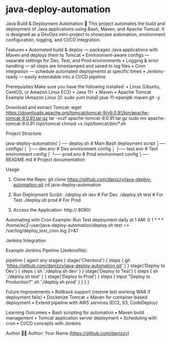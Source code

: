 # java-deploy-automation

Java Build & Deployment Automation 🚀
This project automates the build and deployment of Java applications using Bash, Maven, and Apache Tomcat. It is designed as a DevOps mini-project to showcase automation, environment configuration, logging, and CI/CD integration.

Features
•	Automated build & deploy — packages Java applications with Maven and deploys them to Tomcat
•	Environment-aware configs — separate settings for Dev, Test, and Prod environments
•	Logging & error handling — all steps are timestamped and saved to log files
•	Cron integration — schedule automated deployments at specific times
•	Jenkins-ready — easily extendable into a CI/CD pipeline

Prerequisites
Make sure you have the following installed:
•	Linux (Ubuntu, CentOS, or Amazon Linux EC2)
•	Java 11+
•	Maven
•	Apache Tomcat
Example (Amazon Linux 2):
sudo yum install java-11-openjdk maven git -y

Download and extract Tomcat:
wget https://downloads.apache.org/tomcat/tomcat-9/v9.0.91/bin/apache-tomcat-9.0.91.tar.gz
tar -xvzf apache-tomcat-9.0.91.tar.gz
sudo mv apache-tomcat-9.0.91 /opt/tomcat
chmod +x /opt/tomcat/bin/*.sh


Project Structure

java-deploy-automation/
│── deploy.sh             # Main Bash deployment script
│── configs/
│    ├── dev.env          # Dev environment config
│    ├── test.env         # Test environment config
│    └── prod.env         # Prod environment config
│── README.md             # Project documentation

Usage
1. Clone the Repo:
git clone https://github.com/danizzy/java-deploy-automation.git
cd java-deploy-automation

2. Run Deployment Script:
./deploy.sh dev   # For Dev
./deploy.sh test  # For Test
./deploy.sh prod  # For Prod

3. Access the Application:
http://<server-ip>:8080/<app-name>


Automating with Cron
Example: Run Test deployment daily at 1 AM:
0 1 * * * /home/ec2-user/java-deploy-automation/deploy.sh test >> /var/log/deploy_test_cron.log 2>&1

   
Jenkins Integration

Example Jenkins Pipeline (Jenkinsfile):

pipeline {
    agent any
    stages {
        stage('Checkout') {
            steps {
                git 'https://github.com/danizzy/java-deploy-automation.git'
            }
        }
        stage('Deploy to Dev') {
            steps {
                sh './deploy.sh dev'
            }
        }
        stage('Deploy to Test') {
            steps {
                sh './deploy.sh test'
            }
        }
        stage('Deploy to Prod') {
            steps {
                input "Deploy to Production?"
                sh './deploy.sh prod'
            }
        }
    }
}

Future Improvements
•	Rollback support (restore last working WAR if deployment fails)
•	Dockerize Tomcat + Maven for container-based deployment
•	Extend pipeline with AWS services (EC2, S3, CodeDeploy)

Learning Outcomes
•	Bash scripting for automation
•	Maven build management
•	Tomcat application server deployment
•	Scheduling with cron
•	CI/CD concepts with Jenkins


Author
👨‍💻 Author: Your Name (https://github.com/danizzy)
